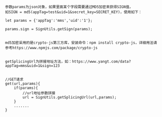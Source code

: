 
	
	参数params为json对象，如果里面某个字段需要通过MD5加密来获得SIGN值，
	如SIGN = md5(appTag=test&uid=1&secret_key=SECRET_KEY)，使用如下：
	
	let params = {'appTag':'mms','uid':'1'};
	
    params.sign = SignUtils.getSign(params);
	
	
	md5加密采用的是crypto-js第三方库，安装命令：npm install crypto-js，详细用法请参考https://www.npmjs.com/package/crypto-js
	
	
	getSplicingUrl为拼接地址方法，如：https://www.yangt.com/data?appTag=mms&uid=1&sign=123
	

	//GET请求
    get(url,params){
        if(params){
			//url地址参数拼接
            url = SignUtils.getSplicingUrl(url,params);
        }
        .......
    }
